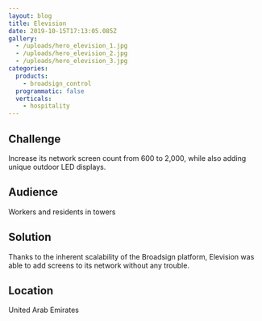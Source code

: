 ```yaml
---
layout: blog
title: Elevision
date: 2019-10-15T17:13:05.085Z
gallery:
  - /uploads/hero_elevision_1.jpg
  - /uploads/hero_elevision_2.jpg
  - /uploads/hero_elevision_3.jpg
categories:
  products:
    - broadsign_control
  programmatic: false
  verticals:
    - hospitality
---
```


## Challenge

Increase its network screen count from 600 to 2,000, while also adding unique outdoor LED displays.

## Audience

Workers and residents in towers

## Solution

Thanks to the inherent scalability of the Broadsign platform, Elevision was able to add screens to its network without any trouble.

## Location

United Arab Emirates
